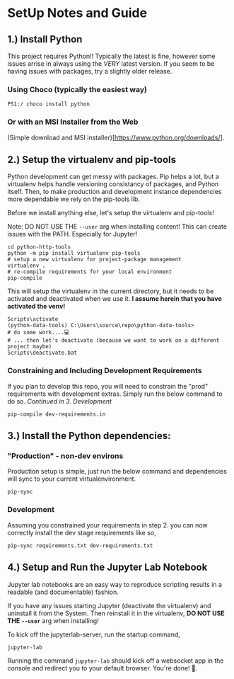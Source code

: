 # SetUp Notes and Guide

## 1.) Install Python

This project requires Python!!
Typically the latest is fine, however some issues arrise in always using the *VERY* latest
version. If you seem to be having issues with packages, try a slightly older release.

### Using Choco (typically the easiest way)

``` 
PS1:/ choco install python
```

### Or with an MSI Installer from the Web

(Simple download and MSI installer)[https://www.python.org/downloads/].

## 2.) Setup the virtualenv and pip-tools

Python development can get messy with packages. Pip helps a lot, but a 
virtualenv helps handle versioning consistancy of packages, and Python itself. 
Then, to make production and development instance dependencies more dependable
we rely on the pip-tools lib.

Before we install anything else, let's setup the virtualenv and pip-tools!

Note: DO NOT USE THE `--user` arg when installing content! This can create issues
with the PATH. Especially for Jupyter!

```
cd python-http-tools
python -m pip install virtualenv pip-tools
# setup a new virtualenv for project-package management
virtualenv .
# re-compile requirements for your local environment
pip-compile
```

This will setup the virtualenv in the current directory, but it needs to be
activated and deactivated when we use it. 
**I assume herein that you have activated the venv!**

```
Scripts\activate
(python-data-tools) C:\Users\source\repo\python-data-tools>
# do some work....💻
# ... then let's deactivate (because we want to work on a different project maybe)
Scripts\deactivate.bat
```

### Constraining and Including Development Requirements

If you plan to develop this repo, you will need to constrain the "prod" 
requirements with development extras. Simply run the below command to do so.
*Continued in 3. Development*

```
pip-compile dev-requirements.in
```

## 3.) Install the Python dependencies:

### "Production" - non-dev environs

Production setup is simple, just run the below command and dependencies 
will sync to your current virtualenvironment.

```
pip-sync
```

### Development

Assuming you constrained your requirements in step 2. you can now correctly
install the dev stage requirements like so,

```
pip-sync requirements.txt dev-requirements.txt
```

## 4.) Setup and Run the Jupyter Lab Notebook

Jupyter lab notebooks are an easy way to reproduce scripting results in a readable 
(and documentable) fashion.

If you have any issues starting Jupyter (deactivate the virtualenv) and uninstall
it from the System. Then reinstall it in the virtualenv, **DO NOT USE THE `--user`**
arg when installing!

To kick off the jupyterlab-server, run the startup command,

```
jupyter-lab
```

Running the command `jupyter-lab` should kick off a websocket app in the console and 
redirect you to your default browser. You're done! 🎈.